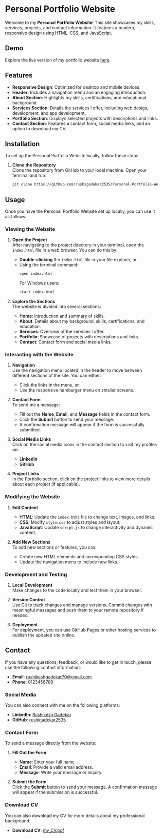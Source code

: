 # Personal Portfolio Website

Welcome to my **Personal Portfolio Website**! This site showcases my skills, services, projects, and contact information. It features a modern, responsive design using HTML, CSS, and JavaScript.

## Demo

Explore the live version of my portfolio website [here](https://rushigadekar2535.github.io/Personal-Portfolio-Website/).

## Features

- **Responsive Design**: Optimized for desktop and mobile devices.
- **Header**: Includes a navigation menu and an engaging introduction.
- **About Section**: Highlights my skills, certifications, and educational background.
- **Services Section**: Details the services I offer, including web design, development, and app development.
- **Portfolio Section**: Displays selected projects with descriptions and links.
- **Contact Section**: Features a contact form, social media links, and an option to download my CV.

## Installation

To set up the Personal Portfolio Website locally, follow these steps:

1. **Clone the Repository**  
   Clone the repository from GitHub to your local machine. Open your terminal and run:
   ```bash
   git clone https://github.com/rushigadekar2535/Personal-Portfolio-Website.git


## Usage

Once you have the Personal Portfolio Website set up locally, you can use it as follows:

### Viewing the Website

1. **Open the Project**  
   After navigating to the project directory in your terminal, open the `index.html` file in a web browser. You can do this by:
   - **Double-clicking** the `index.html` file in your file explorer, or
   - Using the terminal command:
     ```bash
     open index.html
     ```
     For Windows users:
     ```bash
     start index.html
     ```

2. **Explore the Sections**  
   The website is divided into several sections:
   - **Home**: Introduction and summary of skills.
   - **About**: Details about my background, skills, certifications, and education.
   - **Services**: Overview of the services I offer.
   - **Portfolio**: Showcase of projects with descriptions and links.
   - **Contact**: Contact form and social media links.

### Interacting with the Website

1. **Navigation**  
   Use the navigation menu located in the header to move between different sections of the site. You can either:
   - Click the links in the menu, or
   - Use the responsive hamburger menu on smaller screens.

2. **Contact Form**  
   To send me a message:
   - Fill out the **Name**, **Email**, and **Message** fields in the contact form.
   - Click the **Submit** button to send your message.
   - A confirmation message will appear if the form is successfully submitted.

3. **Social Media Links**  
   Click on the social media icons in the contact section to visit my profiles on:
   - **LinkedIn**
   - **GitHub**

4. **Project Links**  
   In the Portfolio section, click on the project links to view more details about each project (if applicable).

### Modifying the Website

1. **Edit Content**  
   - **HTML**: Update the `index.html` file to change text, images, and links.
   - **CSS**: Modify `style.css` to adjust styles and layout.
   - **JavaScript**: Update `script.js` to change interactivity and dynamic content.

2. **Add New Sections**  
   To add new sections or features, you can:
   - Create new HTML elements and corresponding CSS styles.
   - Update the navigation menu to include new links.

### Development and Testing

1. **Local Development**  
   Make changes to the code locally and test them in your browser.

2. **Version Control**  
   Use Git to track changes and manage versions. Commit changes with meaningful messages and push them to your remote repository if needed.

3. **Deployment**  
   For deployment, you can use GitHub Pages or other hosting services to publish the updated site online.


## Contact

If you have any questions, feedback, or would like to get in touch, please use the following contact information:

- **Email**: [rushikeshgadekar70@gmail.com](mailto:rushikeshgadekar70@gmail.com)
- **Phone**: 0123456789

### Social Media

You can also connect with me on the following platforms:

- **LinkedIn**: [Rushikesh Gadekar](https://www.linkedin.com/in/rushikesh-gadekar-464b6922a/)
- **GitHub**: [rushigadekar2535](https://github.com/rushigadekar2535)

### Contact Form

To send a message directly from the website:

1. **Fill Out the Form**  
   - **Name**: Enter your full name.
   - **Email**: Provide a valid email address.
   - **Message**: Write your message or inquiry.

2. **Submit the Form**  
   Click the **Submit** button to send your message. A confirmation message will appear if the submission is successful.

### Download CV

You can also download my CV for more details about my professional background:

- **Download CV**: [my_CV.pdf](https://rushigadekar2535.github.io/Personal-Portfolio-Website/images/my_CV.pdf)

